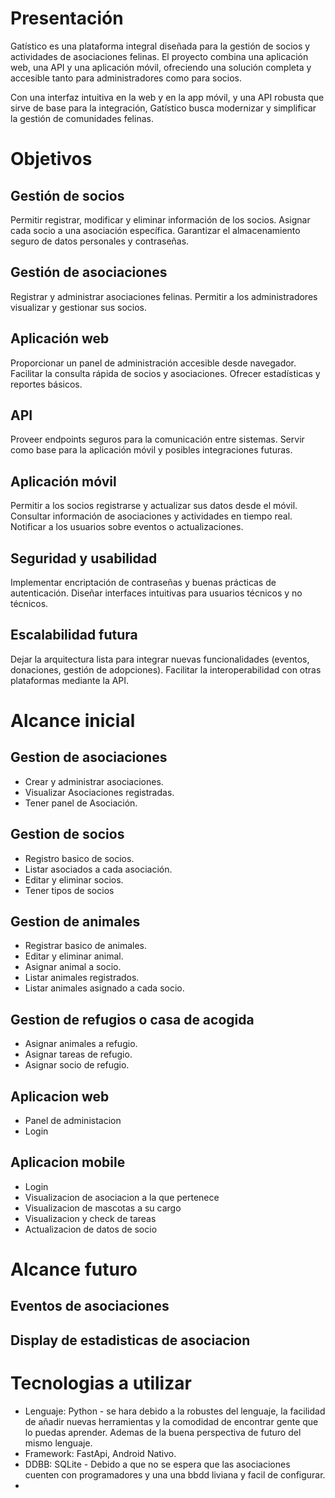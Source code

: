 # Presentación
Gatístico es una plataforma integral diseñada para la gestión de socios y actividades de asociaciones felinas.
El proyecto combina una aplicación web, una API y una aplicación móvil, ofreciendo una solución completa y accesible tanto para administradores como para socios.

Con una interfaz intuitiva en la web y en la app móvil, y una API robusta que sirve de base para la integración, Gatístico busca modernizar y simplificar la gestión de comunidades felinas.

# Objetivos

## Gestión de socios

Permitir registrar, modificar y eliminar información de los socios.
Asignar cada socio a una asociación específica.
Garantizar el almacenamiento seguro de datos personales y contraseñas.

## Gestión de asociaciones

Registrar y administrar asociaciones felinas.
Permitir a los administradores visualizar y gestionar sus socios.

## Aplicación web

Proporcionar un panel de administración accesible desde navegador.
Facilitar la consulta rápida de socios y asociaciones.
Ofrecer estadísticas y reportes básicos.

## API

Proveer endpoints seguros para la comunicación entre sistemas.
Servir como base para la aplicación móvil y posibles integraciones futuras.

## Aplicación móvil

Permitir a los socios registrarse y actualizar sus datos desde el móvil.
Consultar información de asociaciones y actividades en tiempo real.
Notificar a los usuarios sobre eventos o actualizaciones.

## Seguridad y usabilidad

Implementar encriptación de contraseñas y buenas prácticas de autenticación.
Diseñar interfaces intuitivas para usuarios técnicos y no técnicos.

## Escalabilidad futura

Dejar la arquitectura lista para integrar nuevas funcionalidades (eventos, donaciones, gestión de adopciones).
Facilitar la interoperabilidad con otras plataformas mediante la API.

# Alcance inicial

## Gestion de asociaciones

- Crear y administrar asociaciones.
- Visualizar Asociaciones registradas.
- Tener panel de Asociación.

## Gestion de socios

- Registro basico de socios.
- Listar asociados a cada asociación.
- Editar y eliminar socios.
- Tener tipos de socios

## Gestion de animales

- Registrar basico de animales.
- Editar y eliminar animal.
- Asignar animal a socio.
- Listar animales registrados.
- Listar animales asignado a cada socio.

## Gestion de refugios o casa de acogida

- Asignar animales a refugio.
- Asignar tareas de refugio.
- Asignar socio de refugio.

## Aplicacion web

- Panel de administacion
- Login

## Aplicacion mobile

- Login
- Visualizacion de asociacion a la que pertenece
- Visualizacion de mascotas a su cargo
- Visualizacion y check de tareas
- Actualizacion de datos de socio

# Alcance futuro

## Eventos de asociaciones
## Display de estadisticas de asociacion

# Tecnologias a utilizar

- Lenguaje: Python - se hara debido a la robustes del lenguaje, la facilidad de añadir nuevas herramientas y la comodidad de encontrar gente que lo puedas aprender. Ademas de la buena perspectiva de futuro del mismo lenguaje.
- Framework: FastApi, Android Nativo.
- DDBB: SQLite - Debido a que no se espera que las asociaciones cuenten con programadores y una una bbdd liviana y facil de configurar.
-  